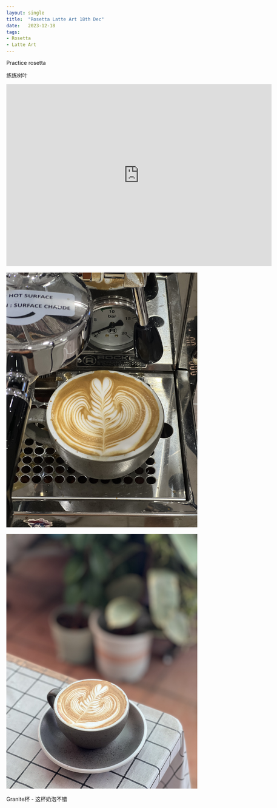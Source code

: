 ```yaml
---
layout: single
title:  "Rosetta Latte Art 18th Dec"
date:   2023-12-18
tags:
- Rosetta
- Latte Art
---
```




Practice rosetta

练练树叶



<div class="embed-container">
  <iframe
      src="https://www.youtube.com/embed/pGB3rwP5nDI"
      width="700"
      height="480"
      frameborder="0"
      allowfullscreen="true">
  </iframe>
</div>



![](/assets/img/2023/12/18/IMG_1344.jpg)

![](/assets/img/2023/12/18/IMG_1346.jpg)

Granite杯 - 这杯奶泡不错